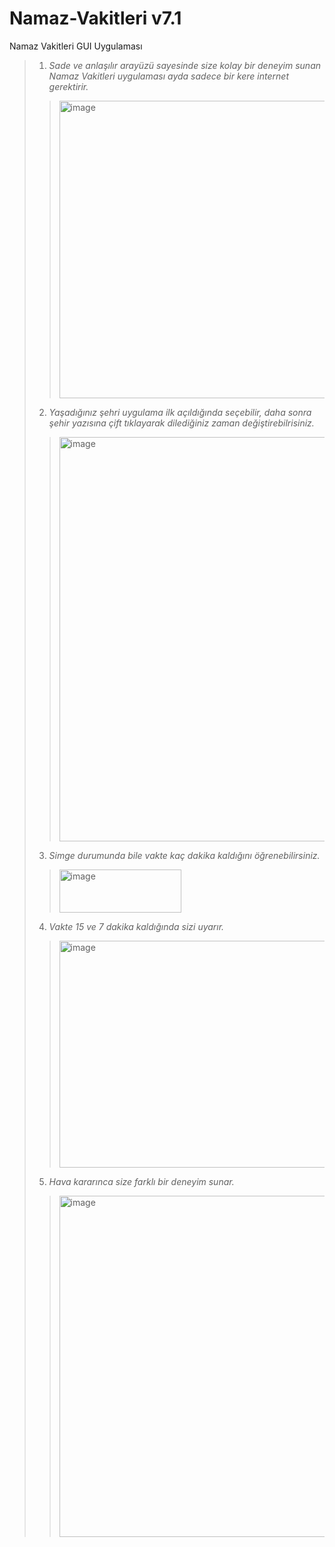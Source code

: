 # Namaz-Vakitleri v7.1

Namaz Vakitleri GUI Uygulaması

> 1. *Sade ve anlaşılır arayüzü sayesinde size kolay bir deneyim sunan Namaz Vakitleri uygulaması ayda sadece bir kere internet gerektirir.*
>><img width="914" height="476" alt="image" src="https://github.com/user-attachments/assets/7394fb7a-a76d-434b-9601-ee57faab1e17" />
> 2.  *Yaşadığınız şehri uygulama ilk açıldığında seçebilir, daha sonra şehir yazısına çift tıklayarak dilediğiniz zaman değiştirebilrisiniz.*
>><img width="514" height="647" alt="image" src="https://github.com/user-attachments/assets/db1a5885-5f8b-47be-be79-bbfe57935cc8" />
> 3.  *Simge durumunda bile vakte kaç dakika kaldığını öğrenebilirsiniz.*
>><img width="195" height="69" alt="image" src="https://github.com/user-attachments/assets/8450e589-51ab-4b66-a80b-4ca66ef2dc7a" />
> 4.  *Vakte 15 ve 7 dakika kaldığında sizi uyarır.*
>><img width="1166" height="363" alt="image" src="https://github.com/user-attachments/assets/e79670d2-54b2-401e-8083-e9707975a195" />
> 5.  *Hava kararınca size farklı bir deneyim sunar.*
>><img width="977" height="546" alt="image" src="https://github.com/user-attachments/assets/0cd8bd97-79a0-4507-ba6d-728d2b749ebe" />
